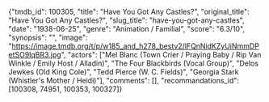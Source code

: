 {"tmdb_id": 100305, "title": "Have You Got Any Castles?", "original_title": "Have You Got Any Castles?", "slug_title": "have-you-got-any-castles", "date": "1938-06-25", "genre": "Animation / Familial", "score": "6.3/10", "synopsis": "", "image": "https://image.tmdb.org/t/p/w185_and_h278_bestv2/lFQnNidKZyUiNmmDPetSO9lqBR3.jpg", "actors": ["Mel Blanc (Town Crier / Praying Baby / Rip Van Winkle / Emily Host / Alladin)", "The Four Blackbirds (Vocal Group)", "Delos Jewkes (Old King Cole)", "Tedd Pierce (W. C. Fields)", "Georgia Stark (Whistler's Mother / Heidi)"], "comments": [], "recommandations_id": [100308, 74951, 100353, 100327]}